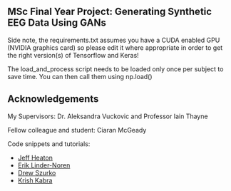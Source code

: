 ## MSc Final Year Project: Generating Synthetic EEG Data Using GANs
Side note, the requirements.txt assumes you have a CUDA enabled GPU (NVIDIA graphics card) so please edit it where appropriate in order to get the right version(s) of Tensorflow and Keras!

The load_and_process script needs to be loaded only once per subject to save time. You can then call them using np.load()

## Acknowledgements

My Supervisors: Dr. Aleksandra Vuckovic and Professor Iain Thayne

Fellow colleague and student: Ciaran McGeady

Code snippets and tutorials:

* [Jeff Heaton](https://github.com/jeffheaton/t81_558_deep_learning)
* [Erik Linder-Noren](https://github.com/eriklindernoren/Keras-GAN)
* [Drew Szurko](https://github.com/drewszurko/tensorflow-WGAN-GP)
* [Krish Kabra](https://github.com/krishk97/ECE-C247-EEG-GAN)



